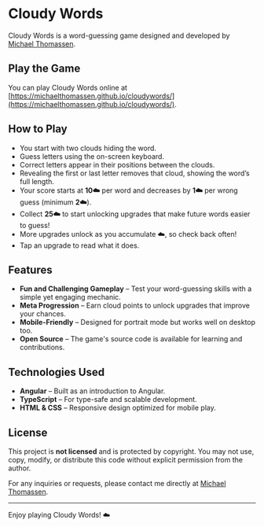 # Cloudy Words

Cloudy Words is a word-guessing game designed and developed by [Michael Thomassen](mailto:michael@voelit.dk).

## Play the Game

You can play Cloudy Words online at [https://michaelthomassen.github.io/cloudywords/](https://michaelthomassen.github.io/cloudywords/).

## How to Play

- You start with two clouds hiding the word.
- Guess letters using the on-screen keyboard.
- Correct letters appear in their positions between the clouds.
- Revealing the first or last letter removes that cloud, showing the word’s full length.
- Your score starts at **10☁️** per word and decreases by **1☁️** per wrong guess (minimum **2☁️**).
- Collect **25☁️** to start unlocking upgrades that make future words easier to guess!
- More upgrades unlock as you accumulate ☁️, so check back often!
- Tap an upgrade to read what it does.

## Features

- **Fun and Challenging Gameplay** – Test your word-guessing skills with a simple yet engaging mechanic.
- **Meta Progression** – Earn cloud points to unlock upgrades that improve your chances.
- **Mobile-Friendly** – Designed for portrait mode but works well on desktop too.
- **Open Source** – The game's source code is available for learning and contributions.

## Technologies Used

- **Angular** – Built as an introduction to Angular.
- **TypeScript** – For type-safe and scalable development.
- **HTML & CSS** – Responsive design optimized for mobile play.

## License

This project is **not licensed** and is protected by copyright. You may not use, copy, modify, or distribute this code without explicit permission from the author.

For any inquiries or requests, please contact me directly at [Michael Thomassen](mailto:michael@voelit.dk).

---

Enjoy playing Cloudy Words! ☁️
